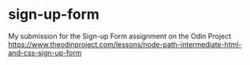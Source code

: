 # sign-up-form
My submission for the Sign-up Form assignment on the Odin Project https://www.theodinproject.com/lessons/node-path-intermediate-html-and-css-sign-up-form
